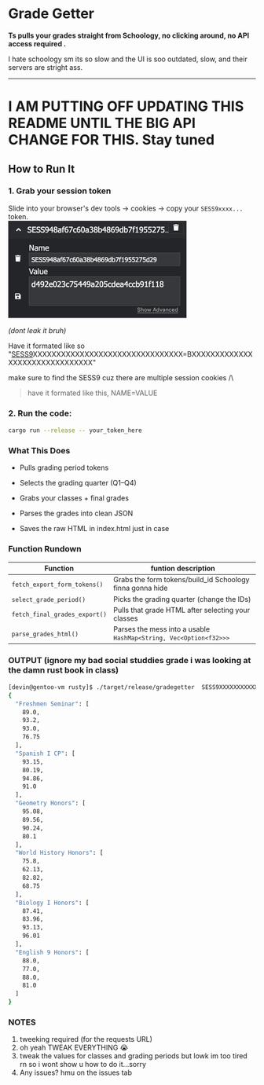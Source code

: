 # Grade Getter

**Ts pulls your grades straight from Schoology, no clicking around, no API access required .**

I hate schoology sm its so slow and the UI is soo outdated, slow, and their servers are stright ass.

---
# I AM PUTTING OFF UPDATING THIS README UNTIL THE BIG API CHANGE FOR THIS. Stay tuned
## How to Run It

### 1. Grab your session token

Slide into your browser's dev tools -> cookies -> copy your `SESS9xxxx...` token.  
![alt text](cookies.png)

_(dont leak it bruh)_

Have it formated like so "<ins>SESS9</ins>XXXXXXXXXXXXXXXXXXXXXXXXXXXXXXXX=BXXXXXXXXXXXXXXXXXXXXXXXXXXXXXXX"

make sure to find the SESS9 cuz there are multiple session cookies /\

> have it formated like this, NAME=VALUE

### 2. Run the code:

```bash
cargo run --release -- your_token_here
```

### What This Does

* Pulls grading period tokens

* Selects the grading quarter (Q1–Q4)

* Grabs your classes + final grades

* Parses the grades into clean JSON

* Saves the raw HTML in index.html just in case

### Function Rundown

| Function                      | funtion description                                               |
| ----------------------------- | ----------------------------------------------------------------- |
| `fetch_export_form_tokens()`  | Grabs the form tokens/build_id Schoology finna gonna hide         |
| `select_grade_period()`       | Picks the grading quarter (change the IDs)                        |
| `fetch_final_grades_export()` | Pulls that grade HTML after selecting your classes                |
| `parse_grades_html()`         | Parses the mess into a usable `HashMap<String, Vec<Option<f32>>>` |

### OUTPUT (ignore my bad social studdies grade i was looking at the damn rust book in class)

```bash
[devin@gentoo-vm rusty]$ ./target/release/gradegetter  SESS9XXXXXXXXXXXXXXXXXXXXXXXXXXXXXXX=XXXXXXXXXXXXXXXXXXXXXXXXXXXXXXXX
{
  "Freshmen Seminar": [
    89.0,
    93.2,
    93.0,
    76.75
  ],
  "Spanish I CP": [
    93.15,
    80.19,
    94.86,
    91.0
  ],
  "Geometry Honors": [
    95.08,
    89.56,
    90.24,
    80.1
  ],
  "World History Honors": [
    75.8,
    62.13,
    82.82,
    68.75
  ],
  "Biology I Honors": [
    87.41,
    83.96,
    93.13,
    96.01
  ],
  "English 9 Honors": [
    88.0,
    77.0,
    88.0,
    81.0
  ]
}
```

### NOTES

1. tweeking required (for the requests URL)
2. oh yeah TWEAK EVERYTHING 😭
3. tweak the values for classes and grading periods but lowk im too tired rn so i wont show u how to do it...sorry
4. Any issues? hmu on the issues tab
